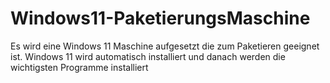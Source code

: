 # Windows11-PaketierungsMaschine
Es wird eine Windows 11 Maschine aufgesetzt die zum Paketieren geeignet ist. Windows 11 wird automatisch installiert und danach werden die wichtigsten Programme installiert
